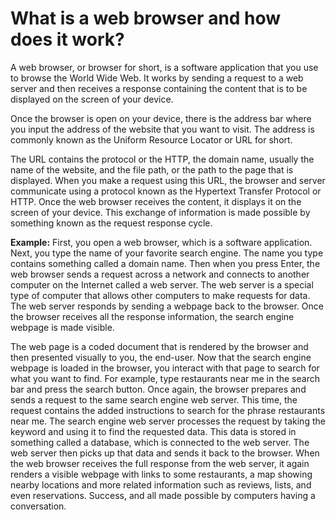 # What is a web browser and how does it work?

A web browser, or browser for short, is a software application that you use to browse the World Wide Web. It works by sending a request to a web server and then receives a response containing the content that is to be displayed on the screen of your device.

Once the browser is open on your device, there is the address bar where you input the address of the website that you want to visit. The address is commonly known as the Uniform Resource Locator or URL for short.

The URL contains the protocol or the HTTP, the domain name, usually the name of the website, and the file path, or the path to the page that is displayed. When you make a request using this URL, the browser and server communicate using a protocol known as the Hypertext Transfer Protocol or HTTP. Once the web browser receives the content, it displays it on the screen of your device. This exchange of information is made possible by something known as the request response cycle.

**Example:** First, you open a web browser, which is a software application. Next, you type the name of your favorite search engine. The name you type contains something called a domain name. Then when you press Enter, the web browser sends a request across a network and connects to another computer on the Internet called a web server. The web server is a special type of computer that allows other computers to make requests for data. The web server responds by sending a webpage back to the browser. Once the browser receives all the response information, the search engine webpage is made visible. 

The web page is a coded document that is rendered by the browser and then presented visually to you, the end-user. Now that the search engine webpage is loaded in the browser, you interact with that page to search for what you want to find. For example, type restaurants near me in the search bar and press the search button. Once again, the browser prepares and sends a request to the same search engine web server. This time, the request contains the added instructions to search for the phrase restaurants near me. The search engine web server processes the request by taking the keyword and using it to find the requested data. This data is stored in something called a database, which is connected to the web server. The web server then picks up that data and sends it back to the browser. When the web browser receives the full response from the web server, it again renders a visible webpage with links to some restaurants, a map showing nearby locations and more related information such as reviews, lists, and even reservations. Success, and all made possible by computers having a conversation.
